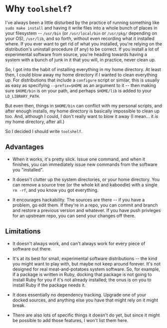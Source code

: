 Why `toolshelf`?
================

I've always been a little disturbed by the practice of running something like
`sudo make install` and having it write files into a whole bunch of places
in your filesystem -- `/usr/bin` (or `/usr/local/bin` or `/usr/pkg/` depending
on your OS), `/usr/lib`, and so forth, without even recording what it
installed where.  If you ever want to get rid of what you installed, you're
relying on the distribution's uninstall procedure (if any) to be correct.  If
you install a lot of experimental software from source, you're heading towards
having a system with a bunch of junk in it that you will, in practice, never
clean up.

So, I got into the habit of installing everything in my home directory.  At
least then, I could blow away my home directory if I wanted to clean
everything up.  For distributions that include a `configure` script or
similar, this is usually as easy as specifying `--prefix=$HOME` as an argument
to it -- then making sure `$HOME/bin` is on your path, and perhaps `$HOME/lib`
is added to your `LD_LIBRARY_PATH`.

But even then, things in `$HOME/bin` can conflict with my personal scripts,
and after enough installs, my home directory is basically impossible to clean
up too.  And, although I could, I don't really want to blow it away (I mean...
it *is* my home directory, after all.)

So I decided I should write `toolshelf`.

Advantages
----------

* When it works, it's pretty slick.  Issue one command, and when it finishes,
  you can immediately issue new commands from the software you "installed".

* It doesn't clutter up the system directories, or your home directory.  You
  can remove a source tree (or the whole kit and kaboodle) with a single
  `rm -rf`, and you know you got everything.

* It encourages hackability.  The sources are there -- if you have a problem,
  go edit them.  If they're in a repo, you can commit and branch and restore
  a previous version and whatever.  If you have push privleges for an upstream
  repo, you can send your changes off there.

Limitations
-----------

* It doesn't always work, and can't always work for every piece of software
  out there.

* It's at its best for small, experimental software distributions -- the
  kind you might want to play with, but maybe not keep around forever.
  It's not designed for real meat-and-potatoes system software.  So, for
  example, if a package is written in Ruby, docking that package is not
  going to install Ruby for you if it's not already installed; the onus is on
  you to install Ruby if the package needs it.

* It does essentially no dependency tracking.  Upgrade one of your docked
  sources, and anything else you have that might rely on it might break.

* There are also lots of specific things it doesn't do yet, but since it
  might be possible to add those features, I won't list them here.

